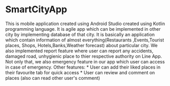 # SmartCityApp
This is mobile application created using Android Studio created using Kotlin programming language. 
It is agile app which can be implemented in other city by implementing database of that city.
It is basically an application which contain information of almost everything(Restaurants ,Events,Tourist places, Shops, Hotels,Banks,Weather forecast) about particular city.
We also implemented report feature where user can report any accidents, damaged road, unhygienic place to thier respective authority on Line App.
Not only that, we also emergency feature in our app which user can access in case of emergency.
Other features:
       * User can add their liked places in their favourite tab for quick access
       * User can review and comment on places (also can read other user's comment)

